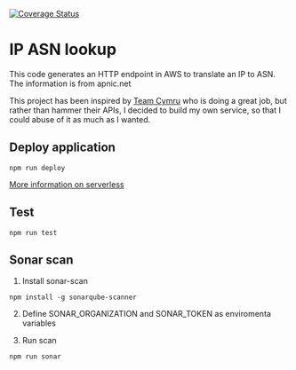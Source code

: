 [![Coverage Status](https://coveralls.io/repos/github/Miki79/ip-lookup/badge.svg?branch=master)](https://coveralls.io/github/Miki79/ip-lookup?branch=master)

# IP ASN lookup

This code generates an HTTP endpoint in AWS to translate an IP to ASN.
The information is from apnic.net

This project has been inspired by [Team Cymru](http://www.team-cymru.org/) who is doing a great job, but rather than hammer their APIs, I decided to build my own service, so that I could abuse of it as much as I wanted.

## Deploy application

```
npm run deploy
```

[More information on serverless](https://serverless.com/framework/docs/providers/aws/guide/deploying/)

## Test

```
npm run test
```

## Sonar scan

1. Install sonar-scan

```
npm install -g sonarqube-scanner
```

2. Define SONAR_ORGANIZATION and SONAR_TOKEN as enviromenta variables

3. Run scan

```
npm run sonar
```
